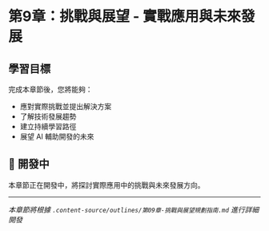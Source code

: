 # 第9章：挑戰與展望 - 實戰應用與未來發展

## 學習目標

完成本章節後，您將能夠：
- 應對實際挑戰並提出解決方案
- 了解技術發展趨勢
- 建立持續學習路徑
- 展望 AI 輔助開發的未來

## 🚧 開發中

本章節正在開發中，將探討實際應用中的挑戰與未來發展方向。

---

*本章節將根據 `.content-source/outlines/第09章-挑戰與展望規劃指南.md` 進行詳細開發*
